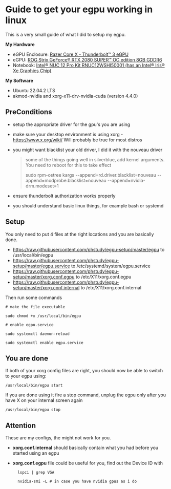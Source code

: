 # Guide to get your egpu working in linux
This is a very small guide of what I did to setup my egpu.

**My Hardware**

- eGPU Enclosure: [Razer Core X - Thunderbolt™ 3 eGPU](https://www.razer.com/gaming-egpus/razer-core-x)
- eGPU: [ROG Strix GeForce® RTX 2080 SUPER™ OC edition 8GB GDDR6](https://rog.asus.com/graphics-cards/graphics-cards/rog-strix/rog-strix-rtx2080s-o8g-gaming-model/)
- Notebook: [Intel® NUC 12 Pro Kit RNUC12WSHI50001 (has an Intel® Iris® Xe Graphics Chip)](https://www.intel.com/content/www/us/en/products/sku/121626/intel-nuc-12-pro-kit-nuc12wshi5/specifications.html)

**My Software**

- Ubuntu 22.04.2 LTS
- akmod-nvidia and xorg-x11-drv-nvidia-cuda (version 4.4.0)


## PreConditions

- setup the appropriate driver for the gpu's you are using
- make sure your desktop environment is using xorg - https://www.x.org/wiki/ Will probably be true for most distros
- you might want blacklist your old driver, I did it with the nouveau driver

    > some of the things going well in silverblue, add kernel arguments. You need to reboot for this to take effect
    > 
    > sudo rpm-ostree kargs --append=rd.driver.blacklist=nouveau --append=modprobe.blacklist=nouveau --append=nvidia-drm.modeset=1


- ensure thunderbolt authorization works properly
- you should understand basic linux things, for example bash or systemd

## Setup
You only need to put 4 files at the right locations and you are basically done.

- https://raw.githubusercontent.com/phstudy/egpu-setup/master/egpu to /usr/local/bin/egpu
- https://raw.githubusercontent.com/phstudy/egpu-setup/master/egpu.service to /etc/systemd/system/egpu.service
- https://raw.githubusercontent.com/phstudy/egpu-setup/master/xorg.conf.egpu to /etc/X11/xorg.conf.egpu
- https://raw.githubusercontent.com/phstudy/egpu-setup/master/xorg.conf.internal to /etc/X11/xorg.conf.internal

Then run some commands

    # make the file executable

    sudo chmod +x /usr/local/bin/egpu

    # enable egpu.service

    sudo systemctl daemon-reload

    sudo systemctl enable egpu.service

## You are done

If both of your xorg config files are right, you should now be able to switch to your egpu using:

    /usr/local/bin/egpu start

If you are done using it fire a stop command, unplug the egpu only after you have X on your internal screen again

    /usr/local/bin/egpu stop

## Attention

These are my configs, the might not work for you.

- **xorg.conf.internal** should basically contain what you had before you started using an egpu
- **xorg.conf.egpu** file could be useful for you, find out the Device ID with
        
        lspci | grep VGA

        nvidia-smi -L # in case you have nvidia gpus as i do
